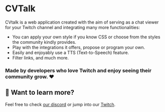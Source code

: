 # CVTalk
CVtalk is a web application created with the aim of serving as a chat viewer for your Twitch channel and integrating many more functionalities:

 - You can apply your own style if you know CSS or choose from the styles the community kindly provides.
 - Play with the integrations it offers, propose or program your own.
 - Easily and enjoyably use a TTS (Text-to-Speech) feature.
 - Filter links, and much more.

### Made by developers who love Twitch and enjoy seeing their community grow. ❤️

## 👀 Want to learn more?

Feel free to check [our discord](https://discord.gg/z9aCST4YpP) or jump into our [Twitch](https://www.twitch.tv/chrisvdev).
